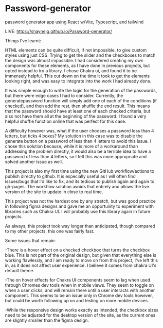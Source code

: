 # Password-generator
password generator app using React w/Vite, Typescript, and tailwind

LIVE: https://shaynejg.github.io/Password-generator/

Things I've learnt: 

HTML elements can be quite difficult, if not impossible, to give custom styles using just CSS. Trying to get the slider and the checkboxes to match the design was almost impossible. I had considered creating my own components for these elements, as I have done in previous projects, but opted instead to try a library. I chose Chakra ui, and found it to be immensely helpful. This cut down on the time it took to get the elements looking right, and was easy to integrate into the work I had already done.

It was simple enough to write the logic for the generation of the passwords, but there were edge cases I had to consider. Currently, the generatepassword function will simply add one of each of the conditions (if checked), and then add the rest, then shuffle the end result. This means that the password should have at least one of each checked criteria, but also not have them all at the beginning of the password. I found a very helpful shuffle function online that was perfect for this case. 

A difficulty however was, what if the user chooses a password less than 4 letters, but ticks 4 boxes? My solution in this case was to disable the generate button on a password of less than 4 letters to avoid this issue. I chose this solution because, while it is more of a workaround than addressing the problem directly, it would also be a terrible idea to have a password of less than 4 letters, so I felt this was more appropriate and solved another issue as well. 

This project is also my first time using the new GitHub workflow/actions to publish directly to github. It is especially useful as I will often find issues/bugs that I'd like to fix, and its tedious to publish again and again to gh-pages. The workflow solution avoids that entirely and allows the live version of the site to update in close to real time. 

This project was not the hardest one by any stretch, but was good practice in following figma designs and gave me an opportunity to experiment with libraries such as Chakra UI. I will probably use this library again in future projects. 

As always, this project took way longer than anticipated, though compared to my other projects, this one was fairly fast.

Some issues that remain: 

-There is a hover effect on a checked checkbox that turns the checkbox blue. This is not part of the original design, but given that everything else is working flawlessly, and I am ready to move on from this project, I've left this in, as it does not affect user experience. I believe it comes from chakra UI's default theme. 

-The on hover effects for Chakra UI components seem to lag when used through Chromes dev tools when in mobile views. They seem to toggle on when a user clicks, and will remain there until a user interacts with another component. This seems to be an issue only in Chrome dev tools however, but could be worth following up on and testing on more mobile devices. 

-While the responsive design works exactly as intended, the checkbox sizes need to be adjusted for the desktop version of the site, as the current ones are slightly smaller than the figma design. 

